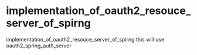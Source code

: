 # implementation_of_oauth2_resouce_server_of_spirng
implementation_of_oauth2_resouce_server_of_spirng this will use oauth2_spring_auth_server 
